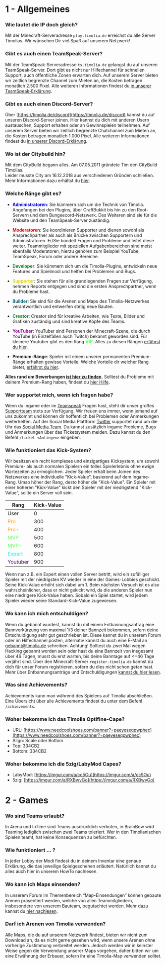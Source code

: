 # 1 - Allgemeines

### Wie lautet die IP doch gleich?
Mit der Minecraft-Serveradresse `play.timolia.de` erreichst du alle Server Timolias. Wir wünschen Dir viel Spaß auf unserem Netzwerk!

### Gibt es auch einen TeamSpeak-Server?
Mit der TeamSpeak-Serveradresse `ts.timolia.de` gelangst du auf unseren TeamSpeak-Server. Dort gibt es nicht nur Hilfechannel für schnellen Support, auch öffentliche Zonen erwarten dich.
Auf unserem Server bieten wir zeitlich begrenzte Channel zum Mieten an, die Kosten betragen monatlich 2.500 Pixel. Alle weiteren Informationen findest du 
[in unserer TeamSpeak-Erklärung](/teamspeak/).

### Gibt es auch einen Discord-Server?
Über [https://timolia.de/discord](https://timolia.de/discord) kannst du auf unseren Discord-Server joinen. Hier kannst du dich mit anderen Usern austauschen, Support erhalten oder an Gewinnspielen teilnehmen.
Auf unserem Server bieten wir zeitlich begrenzte Chatchannel zum Mieten an, die Kosten betragen monatlich 1.000 Pixel. Alle weiteren Informationen findest du 
[in unserer Discord-Erklärung](/discord/).

### Wo ist der Citybuild hin?
Mit dem CityBuild begann alles. Am 07.05.2011 gründete Tim den CityBuild Timolias.  
Leider musste City am 16.12.2018 aus verschiedenen Gründen schließen. Mehr Informationen dazu erhältst du [hier](http://timolia.de/city).

### Welche Ränge gibt es?
- <b><span style="color:#0101DF">Administratoren</span></b>:
Sie kümmern sich um die Technik von Timolia. Angefangen bei den Plugins, über CraftBukkit bis hin zu den Root-Servern und dem Bungeecord-Netzwerk.
Des Weiteren sind sie für die Website und den TeamSpeak-Server zuständig.


- <b><span style="color:#CF0101">Moderatoren</span></b>:
Sie koordinieren Supporter und dienen sowohl als Ansprechpartner als auch als Brücke zwischen Supportern und Administratoren.
Er/Sie bündelt Fragen und Probleme und leitet diese weiter. Teammitglieder mit speziellen Aufgabenbereichen sind meist ebenfalls Moderatoren, 
hierzu gehören zum Beispiel YouTube, TeamSpeak, Forum oder andere Bereiche.

- <b><span style="color:#007812">Developer</span></b>:
Sie kümmern sich um die Timolia-Plugins, entwickeln neue Features und Spielmodi und helfen bei Problemen und Bugs.

- <b><span style="color:#E4D100">Supporter</span></b>:
Sie stehen für alle grundlegenden Fragen zur Verfügung, nehmen Reports entgegen und sind die ersten Ansprechpartner, wenn du Probleme hast.

- <b><span style="color:#00646F">Builder</span></b>:
Sie sind für die Arenen und Maps des Timolia-Netzwerkes verantwortlich und entwerfen stetig neue Bauten.

- <b><span style="color:#007812">Creator</span></b>:
Creator sind für kreative Arbeiten, wie Texte, Bilder und Grafiken zuständig und sind kreative Köpfe des Teams.

- <b><span style="color:#8B008B">YouTuber</span></b>:
YouTuber sind Personen der Minecraft-Szene, die durch YouTube (in Einzelfällen auch Twitch) bekannt geworden sind. Für kleinere Youtuber gibt es den Rang <b><span style="color:#55FF55">VIP</span></b>. Alles zu diesen Rängen [erfährst du hier](/ranks/youtube/).

- <b>Premium-Ränge</b>:
Spieler mit einem unserer permanenten Premium-Ränge erhalten gewisse Vorteile. Welche Vorteile dir welcher Rang bietet, [erfährst du hier](/ranks/premium/).

**Alles rund um Bewerbungen [ist hier zu finden](/team/apply/).** Solltest du Probleme mit deinem  Premium-Rang haben, findest du [hier Hilfe](/ranks/premium/).

### Wer supportet mich, wenn ich fragen habe?
Wenn du ingame oder im [Teamspeak](/teamspeak/) Fragen hast, steht dir unser großes [Supportteam](/team/members/#supporter) stets zur Verfügung. Wir freuen uns immer, wenn jemand auf uns zukommt und können dir hoffentlich bei Problemen oder Anmerkungen weiterhelfen.
Auf der Social Media Plattform [Twitter](https://twitter.com/TimoliaTeam) supportet rund um die Uhr das [Social Media Team](/team/responsibilities/#social-media). Du kannst zusätzlich Ingame Probleme, Bugs und Anmerkungen über das Ticketsystem melden. Dazu kannst du den Befehl `/ticket <Anliegen>` eingeben.

### Wie funktioniert das Kick-System?
Wir besitzen ein recht komplexes und einzigartiges Kicksystem, um sowohl Premium- als auch normalen Spielern ein tolles Spielerlebnis ohne ewige Wartezeiten zu ermöglichen. 
Jeder Spieler erhält beim Joinen des Netzwerkes eine individuelle "Kick-Value", basierend auf dem Ingame-Rang. Umso höher der Rang, desto höher die "Kick-Value". Ein Spieler mit einer höheren "Kick-Value" kickt den Spieler mit der niedrigstend "Kick-Value", sollte ein Server voll sein.

| Rang | Kick-Value |
| ------ | -------- |
| User | 0 |
| <span style="color:#F99500">Pro</span> | 300 |
| <span style="color:#F99500">Pro+</span> | 400 |
| <span style="color:#55FF55">MVP</span> | 500 |
| <span style="color:#55FF55">MVP+</span> | 600 |
| <span style="color:#00F9EC">Expert</span> | 800 |
| <span style="color:#4C0B5F">Youtuber</span> | 900 |

Wenn nun z.B. ein Expert einen vollen Server betritt, wird ein zufälliger Spieler mit der niedrigsten KV wieder in eine 
der Games-Lobbies geschickt. Seine Kick-Value erhöht sich dabei um 1. Beim nächsten Versuch ist es also wahrscheinlicher, dass er nicht gekickt wird, da die anderen Spieler nun eine 
niedrigere Kick-Value haben. Sobald ein Spiel startet, wird jedem Spieler wieder seine Standard-Kick-Value zugewiesen.

### Wo kann ich mich entschuldigen?
Wenn du gebannt wurdest, kannst du mit einem Entbannungsantrag eine Bannverkürzung von maximal 1/3 deiner Bannzeit bekommen, sofern deine Entschuldigung sehr gut geschrieben ist. 
Diese kannst du in unserem Forum oder im Hilfechannel posten, alternativ kannst du auch eine E-Mail an gebannt@timolia.de schreiben. Achtung! Solltest du zwei Mal wegen Hacking gebannt worden 
sein oder hast du eine Bannzeit von insgesamt über 46 Tagen, musst du erst warten, bis deine Banntage auf <=46 Tage verjährt sind.
Über den Minecraft-Server `register.timolia.de` kannst du dich für unser Forum registrieren, sofern du dies nicht schon getan hast. 
Mehr über Entbannungsanträge und Entschuldigungen [kannst du hier lesen](/bans/).

### Was sind Achievements?
Achievements kann man während des Spielens auf Timolia abschließen. Eine Übersicht über alle Achievements findest du unter dem Befehl `/achievements`.

### Woher bekomme ich das Timolia Optifine-Cape?
- URL: [https://www.needcoolshoes.com/banner?=paeyeseqpwphec](https://www.needcoolshoes.com/banner?=paeyeseqpwphec)
- Align: Scale oder Bottom
- Top: 334CB2
- Bottom: 334CB2

### Woher bekomme ich die 5zig/LabyMod Capes?
- LabyMod: [https://imgur.com/a/cc5Ou](https://imgur.com/a/cc5Ou)
- 5zig: [https://imgur.com/a/RXBwvGo](https://imgur.com/a/RXBwvGo)

# 2 - Games

### Wo sind Teams erlaubt?
In 4rena und InTime sind Teams ausdrücklich verboten, in BrainBow wird Teaming lediglich zwischen zwei Teams toleriert.
Wer in den Timolianischen Spielen teamt, hat keine Konsequenzen zu befürchten.

### Wie funktioniert ... ?
In jeder Lobby der Modi findest du in deinem Inventar eine genaue Erklärung, die das jeweilige Spielgeschehen erläutert. Natürlich kannst du alles auch hier in unserem HowTo nachlesen.

### Wo kann ich Maps einsenden?
In unserem Forum im Themenbereich “Map-Einsendungen” können gebaute Arenen präsentiert werden, welche von allen Teammitgliedern,
insbesondere von unserem Bauteam, begutachtet werden. Mehr dazu kannst du [hier nachlesen](https://forum.timolia.de/threads/wie-sende-ich-eine-map-ein.21267/).

### Darf ich Arenen von Timolia verwenden?
Alle Maps, die du auf unserem Netzwerk findest, bieten wir nicht zum Download an, da es nicht gerne gesehen wird, wenn unsere Arenen ohne vorherige Zustimmung verbreitet werden.
Jedoch werden wir in keinster Weise gegen die Verwendung unserer Maps vorgehen, daher bitten wir um eine Erwähnung der Erbauer, sofern ihr eine Timolia-Map verwenden solltet.